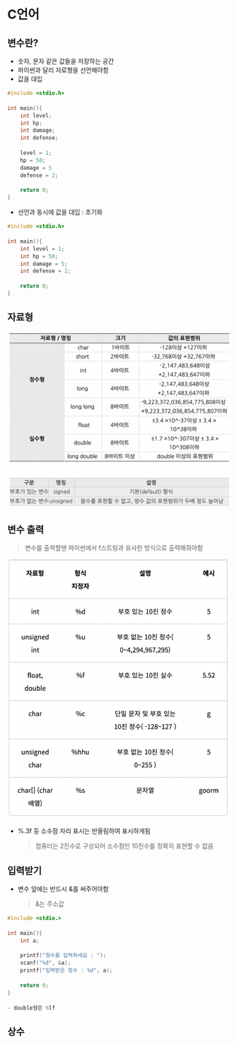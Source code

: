 # C언어

## 변수란?

- 숫자, 문자 같은 값들을 저장하는 공간
- 파이썬과 달리 자료형을 선언해야함
- 값을 대입

``` C
#include <stdio.h>

int main(){
    int level;
    int hp;
    int damage;
    int defense;

    level = 1;
    hp = 50;
    damage = 5
    defense = 2;

    return 0;
}
```

- 선언과 동시에 값을 대입 : 초기화

``` C
#include <stdio.h>

int main(){
    int level = 1;
    int hp = 50;
    int damage = 5;
    int defense = 2;
    
    return 0;
}
```

## 자료형

![자료형](../img/C언어2_1.png)

## 변수 출력
> 변수를 출력할땐 파이썬에서 f스트링과 유사한 방식으로 출력해줘야함

![C language format specifier](../img/C언어2_2.png)

- %.3f 등 소수점 자리 표시는 반올림하여 표시하게됨
    > 컴퓨터는 2진수로 구성되어 소수점인 10진수를 정확히 표현할 수 없음

## 입력받기

- 변수 앞에는 반드시 &를 써주어야함
  > &는 주소값

```C
#include <stdio.>

int main(){
    int a;

    printf("정수를 입력하세요 : ");
    scanf("%d", &a);
    printf("입력받은 정수 : %d", a);
    
    return 0;
}

- double형은 %lf
```

## 상수